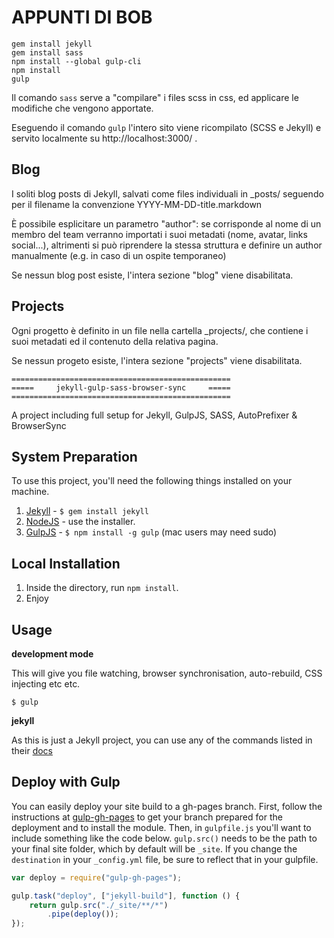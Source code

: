 # APPUNTI DI BOB

```
gem install jekyll
gem install sass
npm install --global gulp-cli
npm install
gulp
```

Il comando `sass` serve a "compilare" i files scss in css, ed applicare le
modifiche che vengono apportate.

Eseguendo il comando `gulp` l'intero sito viene ricompilato (SCSS e Jekyll) e
servito localmente su http://localhost:3000/ .

## Blog

I soliti blog posts di Jekyll, salvati come files individuali in _posts/
seguendo per il filename la convenzione YYYY-MM-DD-title.markdown

È possibile esplicitare un parametro "author": se corrisponde al nome di un
membro del team verranno importati i suoi metadati (nome, avatar, links
social...), altrimenti si può riprendere la stessa struttura e definire un
author manualmente (e.g. in caso di un ospite temporaneo)

Se nessun blog post esiste, l'intera sezione "blog" viene disabilitata.

## Projects

Ogni progetto è definito in un file nella cartella _projects/, che contiene i
suoi metadati ed il contenuto della relativa pagina.

Se nessun progeto esiste, l'intera sezione "projects" viene disabilitata.

```
=================================================
=====     jekyll-gulp-sass-browser-sync     =====
=================================================
```
A project including full setup for Jekyll, GulpJS, SASS, AutoPrefixer &amp; BrowserSync

## System Preparation

To use this project, you'll need the following things installed on your machine.

1. [Jekyll](http://jekyllrb.com/) - `$ gem install jekyll`
2. [NodeJS](http://nodejs.org) - use the installer.
3. [GulpJS](https://github.com/gulpjs/gulp) - `$ npm install -g gulp` (mac users may need sudo)

## Local Installation

1. Inside the directory, run `npm install`.
2. Enjoy

## Usage

**development mode**

This will give you file watching, browser synchronisation, auto-rebuild, CSS injecting etc etc.

```shell
$ gulp
```

**jekyll**

As this is just a Jekyll project, you can use any of the commands listed in their [docs](http://jekyllrb.com/docs/usage/)

## Deploy with Gulp

You can easily deploy your site build to a gh-pages branch. First, follow the instructions at [gulp-gh-pages](https://github.com/rowoot/gulp-gh-pages) to get your branch prepared for the deployment and to install the module. Then, in `gulpfile.js` you'll want to include something like the code below. `gulp.src()` needs to be the path to your final site folder, which by default will be `_site`. If you change the `destination` in your `_config.yml` file, be sure to reflect that in your gulpfile.



```javascript
var deploy = require("gulp-gh-pages");

gulp.task("deploy", ["jekyll-build"], function () {
    return gulp.src("./_site/**/*")
        .pipe(deploy());
});
```
